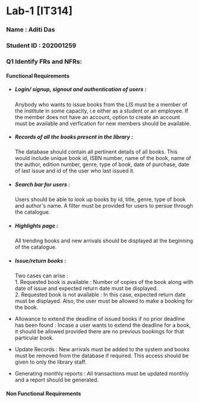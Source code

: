 # Lab-1																																																																													[IT314]                                                                                                                                                        
<h3> Name : Aditi Das </h3>                                                                                                                                 
<h3> Student ID : 202001259

  
 <br>

  
  <h3>Q1 Identify FRs and NFRs:</h3>
  
  <h4> Functional Requirements </h4>
  
   - <h5> Login/ signup, signout and authentication of users :</h5> Anybody who wants to issue books from the LIS must be a member of the institute in some capacity, i.e either as a student or an employee. If the member does not have an account, option to create an account must be available and verfication for new members should be available.
    
  - <h5> Records of all the books present in the library :</h5> The database should contain all pertinent details of all books. This would include unique book id, ISBN number, name of the book, name of the author, edition number, genre, type of book, date of purchase, date of last issue and id of the user who last issued it.
    
  - <h5> Search bar for users :</h5> Users should be able to look up books by id, title, genre, type of book and author's name. A filter must be provided for users to persue through the catalogue.
  
  - <h5> Highlights page : </h5>All trending books and new arrivals should be displayed at the beginning of the catalogue.
    
  - <h5> Issue/return books : </h5> Two cases can arise : <br>
    1. Requested book is available : Number of copies of the book along with date of issue and expected return date must be displayed.<br>
    2. Requested book is not available : In this case, expected return date must be displayed. Also, the user must be allowed to make a booking for the book.
  
  
   - Allowance to extend the deadline of issued books if no prior deadline has been found : Incase a user wants to extend the deadline for a book, it should be allowed provided there are no previous bookings for that particular book.
    
   - Update Records : New arrivals must be added to the system and books must be removed from the database if required. This access should be given to only the library staff.
    
   - Generating monthly reports : All transactions must be updated monthly and a report should be generated.
  
  <h4>Non Functional Requirements </h4> 
  
    

